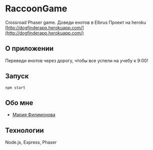 # RaccoonGame
Crossroad Phaser game. Доведи енотов в Elbrus
Проект на heroku [http://dogfinderapp.herokuapp.com/](http://dogfinderapp.herokuapp.com/)

## О приложении

Переведи енотов через дорогу, чтобы все успели на учебу к 9:00! 

## Запуск
```
npm start
```

## Обо мне
* [Мария Филимонова](https://github.com/MariaFili)


## Технологии
Node.js, Express, Phaser


